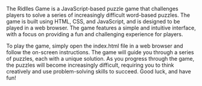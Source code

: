 The Ridlles Game is a JavaScript-based puzzle game that challenges players to solve a series of increasingly difficult word-based puzzles. The game is built using HTML, CSS, and JavaScript, and is designed to be played in a web browser. The game features a simple and intuitive interface, with a focus on providing a fun and challenging experience for players.

To play the game, simply open the index.html file in a web browser and follow the on-screen instructions. The game will guide you through a series of puzzles, each with a unique solution. As you progress through the game, the puzzles will become increasingly difficult, requiring you to think creatively and use problem-solving skills to succeed. Good luck, and have fun!